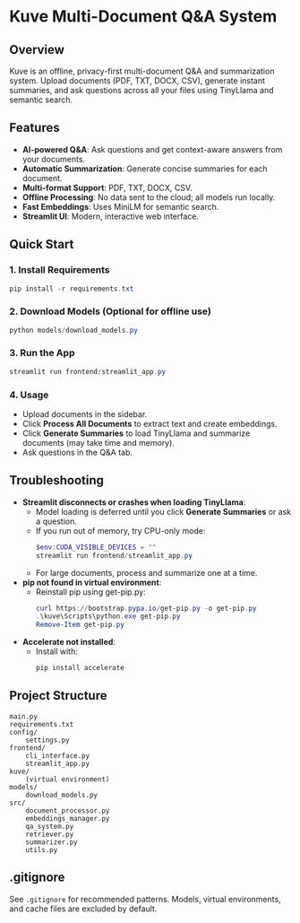 # Kuve Multi-Document Q&A System

## Overview

Kuve is an offline, privacy-first multi-document Q&A and summarization system. Upload documents (PDF, TXT, DOCX, CSV), generate instant summaries, and ask questions across all your files using TinyLlama and semantic search.

## Features

- **AI-powered Q&A**: Ask questions and get context-aware answers from your documents.
- **Automatic Summarization**: Generate concise summaries for each document.
- **Multi-format Support**: PDF, TXT, DOCX, CSV.
- **Offline Processing**: No data sent to the cloud; all models run locally.
- **Fast Embeddings**: Uses MiniLM for semantic search.
- **Streamlit UI**: Modern, interactive web interface.

## Quick Start

### 1. Install Requirements

```powershell
pip install -r requirements.txt
```

### 2. Download Models (Optional for offline use)

```powershell
python models/download_models.py
```

### 3. Run the App

```powershell
streamlit run frontend/streamlit_app.py
```

### 4. Usage

- Upload documents in the sidebar.
- Click **Process All Documents** to extract text and create embeddings.
- Click **Generate Summaries** to load TinyLlama and summarize documents (may take time and memory).
- Ask questions in the Q&A tab.

## Troubleshooting

- **Streamlit disconnects or crashes when loading TinyLlama**:
	- Model loading is deferred until you click **Generate Summaries** or ask a question.
	- If you run out of memory, try CPU-only mode:
		```powershell
		$env:CUDA_VISIBLE_DEVICES = ""
		streamlit run frontend/streamlit_app.py
		```
	- For large documents, process and summarize one at a time.
- **pip not found in virtual environment**:
	- Reinstall pip using get-pip.py:
		```powershell
		curl https://bootstrap.pypa.io/get-pip.py -o get-pip.py
		.\kuve\Scripts\python.exe get-pip.py
		Remove-Item get-pip.py
		```
- **Accelerate not installed**:
	- Install with:
		```powershell
		pip install accelerate
		```

## Project Structure

```
main.py
requirements.txt
config/
	settings.py
frontend/
	cli_interface.py
	streamlit_app.py
kuve/
	(virtual environment)
models/
	download_models.py
src/
	document_processor.py
	embeddings_manager.py
	qa_system.py
	retriever.py
	summarizer.py
	utils.py
```

## .gitignore

See `.gitignore` for recommended patterns. Models, virtual environments, and cache files are excluded by default.


